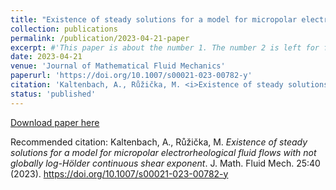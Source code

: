 ```yaml
---
title: "Existence of steady solutions for a model for micropolar electrorheological fluid flows with not globally log-Hölder continuous shear exponent"
collection: publications
permalink: /publication/2023-04-21-paper
excerpt: #'This paper is about the number 1. The number 2 is left for future work.'
date: 2023-04-21
venue: 'Journal of Mathematical Fluid Mechanics'
paperurl: 'https://doi.org/10.1007/s00021-023-00782-y'
citation: 'Kaltenbach, A., Růžička, M. <i>Existence of steady solutions for a model for micropolar electrorheological fluid flows with not globally log-Hölder continuous shear exponent</i>.  J. Math. Fluid Mech. 25:40 (2023). https://doi.org/10.1007/s00021-023-00782-y'
status: 'published'
---
```


[Download paper here](https://doi.org/10.1007/s00021-023-00782-y) 

Recommended citation: Kaltenbach, A., Růžička, M. <i>Existence of steady solutions for a model for micropolar electrorheological fluid flows with not globally log-Hölder continuous shear exponent</i>.  J. Math. Fluid Mech. 25:40 (2023). https://doi.org/10.1007/s00021-023-00782-y
 